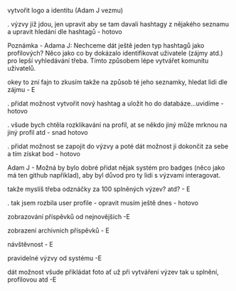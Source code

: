 
vytvořit logo a identitu (Adam J vezmu)

. výzvy již jdou, jen upravit aby se tam davali hashtagy z nějakého seznamu a upravit hledání dle hashtagů - hotovo

Poznámka - Adama J: Nechceme dát ještě jeden typ hashtagů jako profilových? Něco jako co by dokázalo identifikovat uživatele (zájmy atd.) pro lepší vyhledávání třeba. Tímto způsobem lépe vytvářet komunitu uživatelů.

okey to zní fajn to zkusím takže na způsob té jeho seznamky, hledat lidi dle zájmu - E

. přidat možnost vytvořit nový hashtag a uložit ho do databáze...uvidíme - hotovo

. všude bych chtěla rozklikavání na profil, at se někdo jiný může mrknou na jiný profil atd - snad hotovo

. přidat možnost se zapojit do výzvy a poté dát možnost ji dokončit za sebe a tím získat bod - hotovo

Adam J - Možná by bylo dobré přidat nějak systém pro badges (něco jako má ten github například), aby byl důvod pro ty lidi s výzvami interagovat. 

takže myslíš třeba odznáčky za 100 splněných výzev? atd? - E

. tak jsem rozbila user profile - opravit musím ještě dnes - hotovo

zobrazování příspěvků od nejnovějších -E

zobrazení archivnich příspěvků - E

návštěvnost - E

pravidelné výzvy od systému -E

dát možnost všude přikládat foto ať už při vytváření výzev tak u splnění, profilovou atd -E